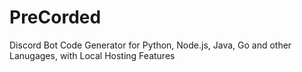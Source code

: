 # PreCorded
Discord Bot Code Generator for Python, Node.js, Java, Go and other Lanugages, with Local Hosting Features
